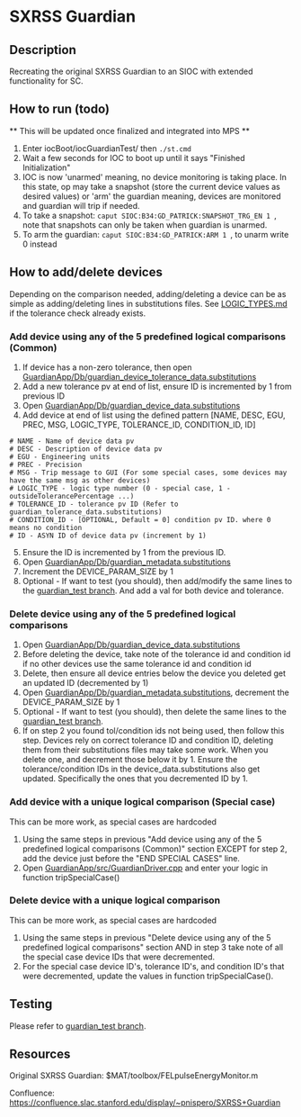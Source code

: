 # SXRSS Guardian

## Description
Recreating the original SXRSS Guardian to an SIOC with extended functionality for SC.

## How to run (todo)
** This will be updated once finalized and integrated into MPS **
1. Enter iocBoot/iocGuardianTest/ then ```./st.cmd ```
2. Wait a few seconds for IOC to boot up until it says "Finished Initialization"
3. IOC is now 'unarmed' meaning, no device monitoring is taking place. In this state, op may take a snapshot (store the current device values as desired values) or 'arm' the guardian meaning, devices are monitored and guardian will trip if needed.
4. To take a snapshot: ```caput SIOC:B34:GD_PATRICK:SNAPSHOT_TRG_EN 1 ```, note that snapshots can only be taken when guardian is unarmed.
5. To arm the guardian: ```caput SIOC:B34:GD_PATRICK:ARM 1 ```, to unarm write 0 instead

## How to add/delete devices
Depending on the comparison needed, adding/deleting a device can be as simple as adding/deleting lines in substitutions files. See [LOGIC_TYPES.md](LOGIC_TYPES.md) if the tolerance check already exists.

### Add device using any of the 5 predefined logical comparisons (Common)
1. If device has a non-zero tolerance, then open [GuardianApp/Db/guardian_device_tolerance_data.substitutions](GuardianApp/Db/guardian_device_tolerance_data.substitutions)
2. Add a new tolerance pv at end of list, ensure ID is incremented by 1 from previous ID
3. Open  [GuardianApp/Db/guardian_device_data.substitutions](GuardianApp/Db/guardian_device_data.substitutions)
4. Add device at end of list using the defined pattern [NAME, DESC, EGU, PREC, MSG, LOGIC_TYPE, TOLERANCE_ID, CONDITION_ID, ID]
~~~
# NAME - Name of device data pv
# DESC - Description of device data pv
# EGU - Engineering units
# PREC - Precision
# MSG - Trip message to GUI (For some special cases, some devices may have the same msg as other devices)
# LOGIC_TYPE - logic type number (0 - special case, 1 - outsideTolerancePercentage ...)
# TOLERANCE_ID - tolerance pv ID (Refer to guardian_tolerance_data.substitutions)
# CONDITION_ID - [OPTIONAL, Default = 0] condition pv ID. where 0 means no condition
# ID - ASYN ID of device data pv (increment by 1)
~~~
5. Ensure the ID is incremented by 1 from the previous ID.
6. Open [GuardianApp/Db/guardian_metadata.substitutions](GuardianApp/Db/guardian_metadata.substitutions)
7. Increment the DEVICE_PARAM_SIZE by 1
8. Optional - If want to test (you should), then add/modify the same lines to the [guardian_test branch](https://github.com/pnispero/Guardian/tree/guardian_test). And add a val for both device and tolerance.

### Delete device using any of the 5 predefined logical comparisons
1. Open [GuardianApp/Db/guardian_device_data.substitutions](GuardianApp/Db/guardian_device_data.substitutions)
2. Before deleting the device, take note of the tolerance id and condition id if no other devices use the same tolerance id and condition id
3. Delete, then ensure all device entries below the device you deleted get an updated ID (decremented by 1)
4. Open [GuardianApp/Db/guardian_metadata.substitutions](GuardianApp/Db/guardian_metadata.substitutions), decrement the DEVICE_PARAM_SIZE by 1
5. Optional - If want to test (you should), then delete the same lines to the [guardian_test branch](https://github.com/pnispero/Guardian/tree/guardian_test).
6. If on step 2 you found tol/condition ids not being used, then follow this step. Devices rely on correct tolerance ID and condition ID, deleting them from their substitutions files may take some work. When you delete one, and decrement those below it by 1. Ensure the tolerance/condition IDs in the  device_data.substitutions also get updated. Specifically the ones that you decremented ID by 1. 

### Add device with a unique logical comparison (Special case)
This can be more work, as special cases are hardcoded
1. Using the same steps in previous "Add device using any of the 5 predefined logical comparisons (Common)" section EXCEPT for step 2, add the device just before the "END SPECIAL CASES" line. 
2. Open [GuardianApp/src/GuardianDriver.cpp](GuardianApp/src/GuardianDriver.cpp) and enter your logic in function tripSpecialCase()

### Delete device with a unique logical comparison
This can be more work, as special cases are hardcoded
1. Using the same steps in previous "Delete device using any of the 5 predefined logical comparisons" section AND in step 3 take note of all the special case device IDs that were decremented.
2. For the special case device ID's, tolerance ID's, and condition ID's that were decremented, update the values in function tripSpecialCase(). 

## Testing
Please refer to [guardian_test branch](https://github.com/pnispero/Guardian/tree/guardian_test).

## Resources
Original SXRSS Guardian: $MAT/toolbox/FELpulseEnergyMonitor.m

Confluence: https://confluence.slac.stanford.edu/display/~pnispero/SXRSS+Guardian
